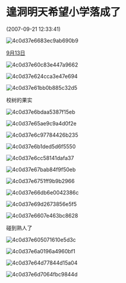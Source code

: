 # 遑洞明天希望小学落成了 

(2007-09-21 12:33:41)

![4c0d37e6683ec9ab690b9](assets/4c0d37e6683ec9ab690b9.jpg)

[9月13日](http://photo.blog.sina.com.cn/showpic.html#blogid=4c0d37e601000bqb&url=http://s12.sinaimg.cn/orignal/4c0d37e6bdaa5387f15eb)

![4c0d37e60c83e447a9662](assets/4c0d37e60c83e447a9662.jpg)



![4c0d37e624cca3e47e694](assets/4c0d37e624cca3e47e694.jpg)

![4c0d37e61bb0b885c32d5](assets/4c0d37e61bb0b885c32d5.jpg)

校树的果实

![4c0d37e6bdaa5387f15eb](assets/4c0d37e6bdaa5387f15eb.jpg)



![4c0d37e65ae9c9a4d0f2e](assets/4c0d37e65ae9c9a4d0f2e.jpg)

![4c0d37e6c97784426b235](assets/4c0d37e6c97784426b235.jpg)



![4c0d37e6b1ded5d6f5550](assets/4c0d37e6b1ded5d6f5550.jpg)

![4c0d37e6cc58141dafa37](assets/4c0d37e6cc58141dafa37.jpg)



![4c0d37e67bab84f9f50eb](assets/4c0d37e67bab84f9f50eb.jpg)



![4c0d37e6751ff9b9b2966](assets/4c0d37e6751ff9b9b2966.jpg)

![4c0d37e66db6e0042386c](assets/4c0d37e66db6e0042386c.jpg)

![4c0d37e69d2673856e5f5](assets/4c0d37e69d2673856e5f5.jpg)

![4c0d37e6607e463bc8628](assets/4c0d37e6607e463bc8628.jpg)

碰到熟人了

![4c0d37e605071610e5d3c](assets/4c0d37e605071610e5d3c.jpg)



![4c0d37e6a0196a4960bf1](assets/4c0d37e6a0196a4960bf1.jpg)

![4c0d37e64d77844d15a04](assets/4c0d37e64d77844d15a04.jpg)

![4c0d37e6d7064fbc9844d](assets/4c0d37e6d7064fbc9844d.jpg)



